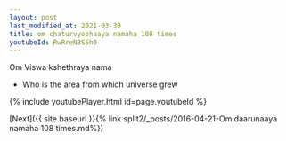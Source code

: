 ```yaml
---
layout: post
last_modified_at: 2021-03-30
title: om chaturvyoohaaya namaha 108 times
youtubeId: RwRreN3S5h0
---
```

 
 
Om Viswa kshethraya nama 
 
 -  Who is the area from which universe grew 
 
  
 
  
 
 
 
 
 
 


{% include youtubePlayer.html id=page.youtubeId %}
 
[Next]({{ site.baseurl }}{% link  split2/_posts/2016-04-21-Om daarunaaya namaha 108 times.md%})
 
